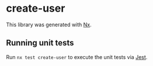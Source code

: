# create-user

This library was generated with [Nx](https://nx.dev).

## Running unit tests

Run `nx test create-user` to execute the unit tests via [Jest](https://jestjs.io).
